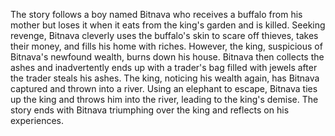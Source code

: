 The story follows a boy named Bitnava who receives a buffalo from his mother but loses it when it eats from the king's garden and is killed. Seeking revenge, Bitnava cleverly uses the buffalo's skin to scare off thieves, takes their money, and fills his home with riches. However, the king, suspicious of Bitnava's newfound wealth, burns down his house. Bitnava then collects the ashes and inadvertently ends up with a trader's bag filled with jewels after the trader steals his ashes. The king, noticing his wealth again, has Bitnava captured and thrown into a river. Using an elephant to escape, Bitnava ties up the king and throws him into the river, leading to the king's demise. The story ends with Bitnava triumphing over the king and reflects on his experiences.